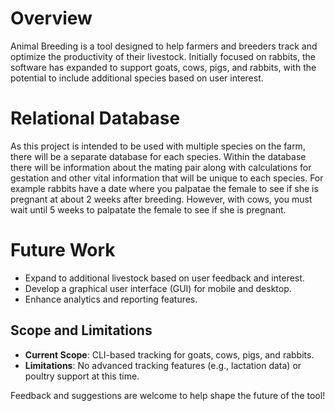 # Overview

Animal Breeding is a tool designed to help farmers and breeders track and optimize the productivity of their livestock. Initially focused on rabbits, the software has expanded to support goats, cows, pigs, and rabbits, with the potential to include additional species based on user interest.  

# Relational Database

As this project is intended to be used with multiple species on the farm, there will be a separate database for each species. Within the database there will be information about the mating pair along with calculations for gestation and other vital information that will be unique to each species. For example rabbits have a date where you palpatae the female to see if she is pregnant at about 2 weeks after breeding. However, with cows, you must wait until 5 weeks to palpatate the female to see if she is pregnant. 

# Future Work

- Expand to additional livestock based on user feedback and interest.  
- Develop a graphical user interface (GUI) for mobile and desktop.  
- Enhance analytics and reporting features.

## Scope and Limitations  
- **Current Scope**: CLI-based tracking for goats, cows, pigs, and rabbits.  
- **Limitations**: No advanced tracking features (e.g., lactation data) or poultry support at this time.  

Feedback and suggestions are welcome to help shape the future of the tool! 